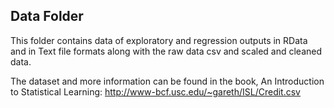 ## Data Folder  
This folder contains data of exploratory and regression outputs in RData and in Text file formats along with the raw data csv and scaled and cleaned data.  

The dataset and more information can be found in the book, An Introduction to Statistical Learning:
http://www-bcf.usc.edu/~gareth/ISL/Credit.csv